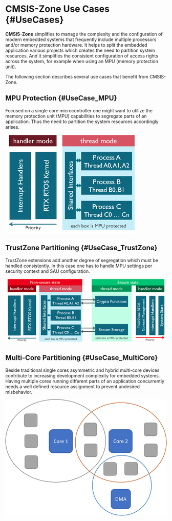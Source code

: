# CMSIS-Zone Use Cases {#UseCases}

**CMSIS-Zone** simplifies to manage the complexity and the configuration of modern embedded systems that frequently include multiple processors and/or memory protection hardware. It helps to split the embedded application various projects which creates the need to partition system resources. And it simplifies the consistent configuration of access rights across the system, for example when using an MPU (memory protection unit).

The following section describes several use cases that benefit from CMSIS-Zone.

## MPU Protection {#UseCase_MPU}

Focused on a single core microcontroller one might want to utilize the memory protection unit (MPU) capabilities to segregate parts of an application. Thus the need to partition the system resources accordingly arises.

![MPU Protection](./images/mpu.png)

## TrustZone Partitioning {#UseCase_TrustZone}

TrustZone extensions add another degree of segregation which must be handled consistently.
In this case one has to handle MPU settings per security context and SAU configuration.

![TrustZone Partitioning and MPU Protection](./images/trustzone.png)

## Multi-Core Partitioning {#UseCase_MultiCore}

Beside traditional single cores asymmetric and hybrid multi-core devices contribute to increasing development complexity for embedded systems. Having multiple cores running different parts of an application concurrently needs a well defined resource assignment to prevent undesired misbehavior.

![Multi-Core Partitioning](./images/multicore.png)
